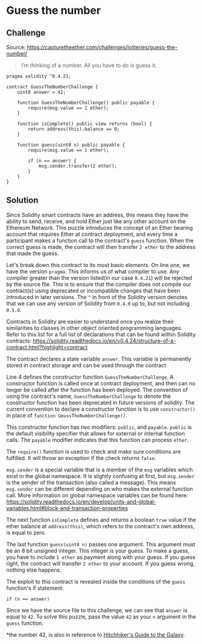 # Guess the number

## Challenge

Source: https://capturetheether.com/challenges/lotteries/guess-the-number/

>I’m thinking of a number. All you have to do is guess it.

```
pragma solidity ^0.4.21;

contract GuessTheNumberChallenge {
    uint8 answer = 42;

    function GuessTheNumberChallenge() public payable {
        require(msg.value == 1 ether);
    }

    function isComplete() public view returns (bool) {
        return address(this).balance == 0;
    }

    function guess(uint8 n) public payable {
        require(msg.value == 1 ether);

        if (n == answer) {
            msg.sender.transfer(2 ether);
        }
    }
}
```

## Solution

Since Solidity smart contracts have an address, this means they have the ability to send, receive, and hold Ether just like any other account on the Ethereum Network. This puzzle introduces the concept of an Ether bearing account that requires Ether at contract deployment, and every time a participant makes a function call to the contract's ```guess``` function. When the correct guess is made, the contract will then transfer ```2 ether``` to the address that made the guess.

Let's break down this contract to its most basic elements. On line one, we have the version ```pragma```. This informs us of what compiler to use. Any compiler greater than the version listed(in our case ```0.4.21```) will be rejected by the source file. This is to ensure that the compiler does not compile our contract(s) using deprecated or incompatible changes that have been introduced in later versions. The ```^``` in front of the Solidity version denotes that we can use any version of Solidity from ```0.4.0``` up to, but not including ```0.5.0```.

Contracts in Solidity are easier to understand once you realize their similarities to classes in other object oriented programming languages. Refer to this list for a full list of declarations that can be found within Solidity contracts: https://solidity.readthedocs.io/en/v0.4.24/structure-of-a-contract.html?highlight=contract

The contract declares a state variable ```answer```. This variable is permanently stored in contract storage and can be used through the contract.

Line 4 defines the constructor function ```GuessTheNumberChallenge```. A constructor function is called once at contract deployment, and then can no longer be called after the function has been deployed. The convention of using the contract's name, ```GuessTheNumberChallenge``` to denote the constructor function has been deprecated in future versions of solidity. The current convention to declare a constructor function is to use ```constructor()``` in place of ```function GeussTheNumberChallenge()```.

This constructor function has two modifiers: ```public```, and ```payable```. ```public``` is the default visibility specifier that allows for external or internal function calls. The ```payable``` modifier indicates that this function can process ```ether```.

The ```require()``` function is used to check and make sure conditions are fulfilled. It will throw an exception if the check returns ```false```.

```msg.sender``` is a special variable that is a member of the ```msg``` variables which exist in the global namespace. It is slightly confusing at first, but ```msg.sender``` is the sender of the transaction (also called a message). This means ```msg.sender``` can be different depending on who makes the external function call. More information on global namespace variables can be found here:
https://solidity.readthedocs.io/en/develop/units-and-global-variables.html#block-and-transaction-properties

The next function ```isComplete``` defines and returns a boolean ```true``` value if the ether balance at ```address(this)```, which refers to the contract's own address, is equal to zero.

The last function ```guess(uint8 n)``` passes one argument. This argument must be an 8 bit unsigned integer. This integer is your guess. To make a guess, you have to include ```1 ether``` as payment along with your guess. If you guess right, the contract will transfer ```2 ether``` to your account. If you guess wrong, nothing else happens.

The exploit to this contract is revealed inside the conditions of the ```guess``` function's if statement:
```
if (n == answer)
```
Since we have the source file to this challenge, we can see that ```answer``` is equal to ```42```. To solve this puzzle, pass the value ```42``` as your ```n``` argument in the ```guess``` function.

*the number 42, is also in reference to [Hitchhiker's Guide to the Galaxy](https://www.youtube.com/watch?v=aboZctrHfK8).
